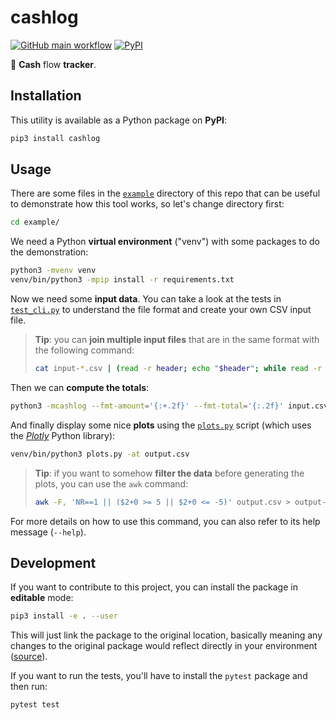 # cashlog

[![GitHub main workflow](https://img.shields.io/github/actions/workflow/status/dmotte/cashlog/main.yml?branch=main&logo=github&label=main&style=flat-square)](https://github.com/dmotte/cashlog/actions)
[![PyPI](https://img.shields.io/pypi/v/cashlog?logo=python&style=flat-square)](https://pypi.org/project/cashlog/)

:snake: **Cash** flow **tracker**.

## Installation

This utility is available as a Python package on **PyPI**:

```bash
pip3 install cashlog
```

## Usage

There are some files in the [`example`](example) directory of this repo that can be useful to demonstrate how this tool works, so let's change directory first:

```bash
cd example/
```

We need a Python **virtual environment** ("venv") with some packages to do the demonstration:

```bash
python3 -mvenv venv
venv/bin/python3 -mpip install -r requirements.txt
```

Now we need some **input data**. You can take a look at the tests in [`test_cli.py`](test/test_cli.py) to understand the file format and create your own CSV input file.

> **Tip**: you can **join multiple input files** that are in the same format with the following command:
>
> ```bash
> cat input-*.csv | (read -r header; echo "$header"; while read -r i; do [ "$i" = "$header" ] || echo "$i"; done)
> ```

Then we can **compute the totals**:

```bash
python3 -mcashlog --fmt-amount='{:+.2f}' --fmt-total='{:.2f}' input.csv output.csv
```

And finally display some nice **plots** using the [`plots.py`](example/plots.py) script (which uses the [_Plotly_](https://github.com/plotly/plotly.py) Python library):

```bash
venv/bin/python3 plots.py -at output.csv
```

> **Tip**: if you want to somehow **filter the data** before generating the plots, you can use the `awk` command:
>
> ```bash
> awk -F, 'NR==1 || ($2+0 >= 5 || $2+0 <= -5)' output.csv > output-filtered.csv
> ```

For more details on how to use this command, you can also refer to its help message (`--help`).

## Development

If you want to contribute to this project, you can install the package in **editable** mode:

```bash
pip3 install -e . --user
```

This will just link the package to the original location, basically meaning any changes to the original package would reflect directly in your environment ([source](https://stackoverflow.com/a/35064498)).

If you want to run the tests, you'll have to install the `pytest` package and then run:

```bash
pytest test
```
